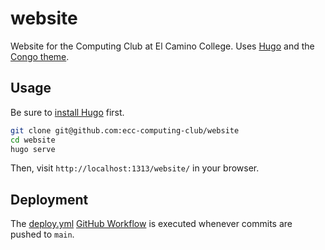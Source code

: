 # website

Website for the Computing Club at El Camino College. Uses [Hugo](https://gohugo.io) and the [Congo theme](https://github.com/jpanther/congo).

## Usage

Be sure to [install Hugo](https://gohugo.io/installation/) first.

```sh
git clone git@github.com:ecc-computing-club/website
cd website
hugo serve
```

Then, visit `http://localhost:1313/website/` in your browser.

## Deployment

The [deploy.yml](https://github.com/ecc-computing-club/website/blob/main/.github/workflows/deploy.yml) [GitHub Workflow](https://docs.github.com/en/actions/writing-workflows/about-workflows) is executed whenever commits are pushed to `main`.
